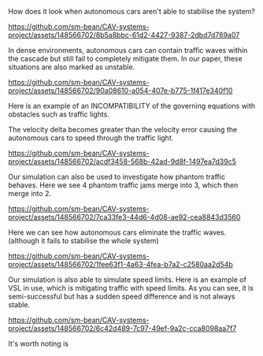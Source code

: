 How does it look when autonomous cars aren't able to stabilise the system?



https://github.com/sm-bean/CAV-systems-project/assets/148566702/8b5a8bbc-61d2-4427-9387-2dbd7d789a07



In dense environments, autonomous cars can contain traffic waves within the cascade but still fail to completely mitigate them.
In our paper, these situations are also marked as unstable.

https://github.com/sm-bean/CAV-systems-project/assets/148566702/90a08610-a054-407e-b775-1f417e340f10

Here is an example of an INCOMPATIBILITY of the governing equations with obstacles such as traffic lights.

The velocity delta becomes greater than the velocity error causing the autonomous cars to speed through the traffic light.

https://github.com/sm-bean/CAV-systems-project/assets/148566702/acdf3458-568b-42ad-9d8f-1497ea7d39c5

Our simulation can also be used to investigate how phantom traffic behaves. Here we see 4 phantom traffic jams merge into 3, which then merge into 2. 

https://github.com/sm-bean/CAV-systems-project/assets/148566702/7ca33fe3-44d6-4d08-ae92-cea8843d3560

Here we can see how autonomous cars eliminate the traffic waves. (although it fails to stabilise the whole system)

https://github.com/sm-bean/CAV-systems-project/assets/148566702/1fee63f1-4a63-4fea-b7a2-c2580aa2d54b

Our simulation is also able to simulate speed limits. Here is an example of VSL in use, which is mitigating traffic with speed limits. As you can see, it is semi-successful but has a sudden speed difference and is not always stable.

https://github.com/sm-bean/CAV-systems-project/assets/148566702/6c42d489-7c97-49ef-9a2c-cca8098aa7f7

It's worth noting is












